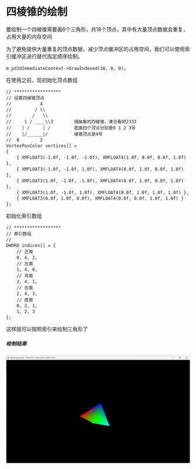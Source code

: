 # 四棱锥的绘制

<!--注：源码修改自教程项目03-->

要绘制一个四棱锥需要画6个三角形，共18个顶点，其中有大量顶点数据会重复，占用大量的内存空间

为了避免提供大量重复的顶点数据，减少顶点缓冲区的占用空间，我们可以使用索引缓冲区进行替代指定顺序绘制。

  `m_pd3dImmediateContext->DrawIndexed(18, 0, 0);`

在使用之前，现初始化顶点数组

    // ******************
    // 设置四棱锥顶点
    //           4
    //         / \\
    //        /   \\
    //     1 / ____\\3        很抽象的四棱锥，凑合看吧2333   
    //    | /     | /         底面四个顶点分别是0 1 2 3号
    //    |/______|/          棱锥顶点是4号
    //  0        2
    VertexPosColor vertices[] =
    {
        { XMFLOAT3(-1.0f, -1.0f, -1.0f), XMFLOAT4(1.0f, 0.0f, 0.0f, 1.0f) },
        { XMFLOAT3(-1.0f, -1.0f, 1.0f), XMFLOAT4(0.0f, 1.0f, 0.0f, 1.0f) },
        { XMFLOAT3(1.0f, -1.0f, -1.0f), XMFLOAT4(0.0f, 1.0f, 0.0f, 1.0f) },
        { XMFLOAT3(1.0f, -1.0f, 1.0f), XMFLOAT4(0.0f, 1.0f, 1.0f, 1.0f) },
        { XMFLOAT3(0.0f, 1.0f, 0.0f), XMFLOAT4(0.0f, 0.0f, 1.0f, 1.0f) }
    };

初始化索引数组

    // ******************
    // 索引数组
    //
    DWORD indices[] = {
        // 正面
        0, 4, 2,
        // 左面
        1, 4, 0,
        // 背面
        3, 4, 1,
        // 右面
        2, 4, 3,
        // 底面
        0, 2, 1,
        1, 2, 3
    };

这样就可以按照索引来绘制三角形了

##### 绘制结果

![](https://raw.githubusercontent.com/Telluluu/DirectX11-With-Windows-SDK/%E5%88%98%E6%9B%A6%E7%83%A8/%E4%BD%9C%E4%B8%9A%E6%B5%81%E7%A8%8B%E8%AF%B4%E6%98%8E%E5%8F%8A%E9%97%AE%E7%AD%94%E9%A2%98/markdownfiles/%E5%9B%9B%E6%A3%B1%E9%94%A5.png)
